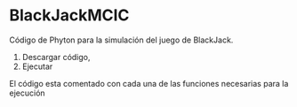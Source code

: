 # BlackJackMCIC
Código de Phyton para la simulación del juego de BlackJack.

1. Descargar código,
2. Ejecutar

El código esta comentado con cada una de las funciones necesarias para la ejecución
